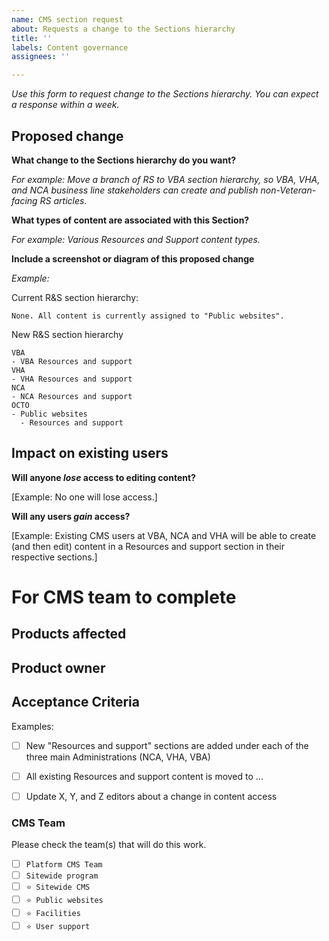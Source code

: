 ```yaml
---
name: CMS section request
about: Requests a change to the Sections hierarchy
title: ''
labels: Content governance
assignees: ''

---
```


_Use this form to request change to the Sections hierarchy. You can expect a response within a week._

## Proposed change

**What change to the Sections hierarchy do you want?**

_For example: Move a branch of RS to VBA section hierarchy, so VBA, VHA, and NCA business line stakeholders can create and publish non-Veteran-facing RS articles._


**What types of content are associated with this Section?**

_For example: Various Resources and Support content types._

**Include a screenshot or diagram of this proposed change**

_Example:_

Current R&S section hierarchy:  

```
None. All content is currently assigned to "Public websites".
```

New R&S section hierarchy

```
VBA
- VBA Resources and support
VHA
- VHA Resources and support
NCA
- NCA Resources and support
OCTO
- Public websites
  - Resources and support
```



## Impact on existing users

**Will anyone _lose_ access to editing content?**

[Example: No one will lose access.]

**Will any users _gain_ access?**

[Example: Existing CMS users at VBA, NCA and VHA will be able to create (and then edit) content in a Resources and support section in their respective sections.]


# For CMS team to complete

## Products affected



## Product owner




## Acceptance Criteria

Examples:
- [ ] New "Resources and support" sections are added under each of the three main Administrations (NCA, VHA, VBA)
- [ ] All existing Resources and support content is moved to ...
- [ ] Update X, Y, and Z editors about a change in content access




### CMS Team
Please check the team(s) that will do this work.

- [ ] `Platform CMS Team`
- [ ] `Sitewide program`
- [ ] `⭐️ Sitewide CMS`
- [ ] `⭐️ Public websites`
- [ ] `⭐️ Facilities`
- [ ] `⭐️ User support`
